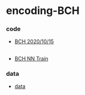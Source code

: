 # encoding-BCH

### code
* [BCH 2020/10/15](https://nbviewer.jupyter.org/github/jumbokh/encoding-BCH/blob/main/BCH1.ipynb)
##
* [BCH NN Train](https://colab.research.google.com/gist/jumbokh/9ee58f3af69ba5ec7e9e3f12b8c82358/bch_train.ipynb)
### data
* [data](https://drive.google.com/drive/folders/1ybwZPClTBQarvkhoPbXX7xENQiPxrIKM?usp=sharing)
